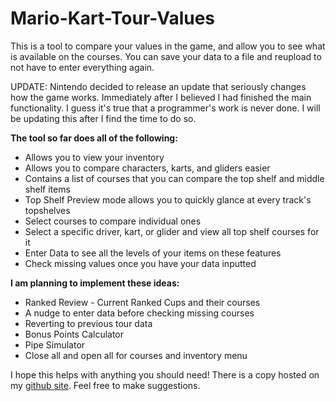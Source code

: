 # Mario-Kart-Tour-Values
This is a tool to compare your values in the game, and allow you to see what is available on the courses. You can save your data to a file and reupload to not have to enter everything again. 

UPDATE: Nintendo decided to release an update that seriously changes how the game works. Immediately after I believed I had finished the main functionality. I guess it's true that a programmer's work is never done. I will be updating this after I find the time to do so.

**The tool so far does all of the following:**
- Allows you to view your inventory
- Allows you to compare characters, karts, and gliders easier
- Contains a list of courses that you can compare the top shelf and middle shelf items
- Top Shelf Preview mode allows you to quickly glance at every track's topshelves
- Select courses to compare individual ones
- Select a specific driver, kart, or glider and view all top shelf courses for it
- Enter Data to see all the levels of your items on these features
- Check missing values once you have your data inputted

**I am planning to implement these ideas:**
- Ranked Review - Current Ranked Cups and their courses
- A nudge to enter data before checking missing courses
- Reverting to previous tour data
- Bonus Points Calculator
- Pipe Simulator
- Close all and open all for courses and inventory menu

I hope this helps with anything you should need! There is a copy hosted on my [github site](https://halfhydra.github.io/MarioKartTourValues/main.html).
Feel free to make suggestions.
